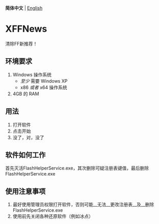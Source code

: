 __简体中文__ | [English](https://github.com/ChensingML/XFFNews/blob/master/README_en.md)


# XFFNews
清除FF新推荐！

## 环境要求
1. Windows 操作系统
    + _至少_ 需要 Windows XP
    + x86 _或者_ x64 操作系统
2. 4GB 的 RAM

## 用法
1. 打开软件
2. 点击开始
3. 没了，对，没了

## 软件如何工作
首先灭活FlashHelperService.exe，其次删除可疑注册表键值，最后删除FlashHelperService.exe

## 使用注意事项
1. 最好使用管理员权限打开软件，否则可能__无法__更改注册表__及__删除FlashHelperService.exe
2. 使用前先关闭各种还原软件（例如冰点）

